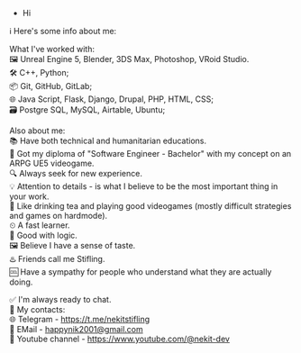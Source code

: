 - Hi

ℹ️ Here's some info about me:

What I've worked with:  
🖼 Unreal Engine 5, Blender, 3DS Max, Photoshop, VRoid Studio.  
🛠 C++, Python;  
📦 Git, GitHub, GitLab;  
🌐 Java Script, Flask, Django, Drupal, PHP, HTML, CSS;  
🗃 Postgre SQL, MySQL, Airtable, Ubuntu;  

Also about me:  
📚 Have both technical and humanitarian educations.  
📜 Got my diploma of "Software Engineer - Bachelor" with my concept on an ARPG UE5 videogame.  
🔍 Always seek for new experience.  
💡 Attention to details - is what I believe to be the most important thing in your work.  
🍵 Like drinking tea and playing good videogames (mostly difficult strategies and games on hardmode).  
⏲ A fast learner.  
🧠 Good with logic.  
🖼 Believe I have a sense of taste.  
♨️ Friends call me Stifling.  
🆒 Have a sympathy for people who understand what they are actually doing.  
  
✅ I'm always ready to chat.  
🔗 My contacts:  
🌐 Telegram - https://t.me/nekitstifling  
📧 EMail - happynik2001@gmail.com  
💼 Youtube channel - https://www.youtube.com/@nekit-dev  
<!---
NeKitStifling/NeKitStifling is a ✨ special ✨ repository because its `README.md` (this file) appears on your GitHub profile.
You can click the Preview link to take a look at your changes.
--->
